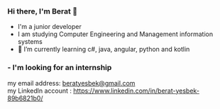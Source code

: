 

### Hi there, I'm Berat   👋
- I'm a junior developer 
- I am studying Computer Engineering and Management information systems
- 🌱 I’m currently learning  c#, java, angular, python and kotlin


### - I'm looking for an internship

my email address: beratyesbek@gmail.com 
<br>
my Linkedln account : https://www.linkedin.com/in/berat-yesbek-89b6821b0/



